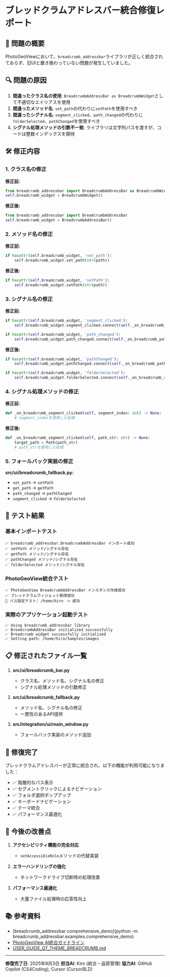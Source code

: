 # ブレッドクラムアドレスバー統合修復レポート

## 🎯 問題の概要

PhotoGeoViewにおいて、`breadcrumb_addressbar`ライブラリが正しく統合されておらず、旧UIと置き換わっていない問題が発生していました。

## 🔍 問題の原因

1. **間違ったクラス名の使用**: `BreadcrumbAddressBar as BreadcrumbWidget`として不適切なエイリアスを使用
2. **間違ったメソッド名**: `set_path`の代わりに`setPath`を使用すべき
3. **間違ったシグナル名**: `segment_clicked`、`path_changed`の代わりに`folderSelected`、`pathChanged`を使用すべき
4. **シグナル処理メソッドの引数不一致**: ライブラリは文字列パスを渡すが、コードは整数インデックスを期待

## 🛠️ 修正内容

### 1. クラス名の修正

**修正前:**
```python
from breadcrumb_addressbar import BreadcrumbAddressBar as BreadcrumbWidget
self.breadcrumb_widget = BreadcrumbWidget()
```

**修正後:**
```python
from breadcrumb_addressbar import BreadcrumbAddressBar
self.breadcrumb_widget = BreadcrumbAddressBar()
```

### 2. メソッド名の修正

**修正前:**
```python
if hasattr(self.breadcrumb_widget, 'set_path'):
    self.breadcrumb_widget.set_path(str(path))
```

**修正後:**
```python
if hasattr(self.breadcrumb_widget, 'setPath'):
    self.breadcrumb_widget.setPath(str(path))
```

### 3. シグナル名の修正

**修正前:**
```python
if hasattr(self.breadcrumb_widget, 'segment_clicked'):
    self.breadcrumb_widget.segment_clicked.connect(self._on_breadcrumb_segment_clicked)

if hasattr(self.breadcrumb_widget, 'path_changed'):
    self.breadcrumb_widget.path_changed.connect(self._on_breadcrumb_path_changed)
```

**修正後:**
```python
if hasattr(self.breadcrumb_widget, 'pathChanged'):
    self.breadcrumb_widget.pathChanged.connect(self._on_breadcrumb_path_changed)

if hasattr(self.breadcrumb_widget, 'folderSelected'):
    self.breadcrumb_widget.folderSelected.connect(self._on_breadcrumb_segment_clicked)
```

### 4. シグナル処理メソッドの修正

**修正前:**
```python
def _on_breadcrumb_segment_clicked(self, segment_index: int) -> None:
    # segment_indexを使用した処理
```

**修正後:**
```python
def _on_breadcrumb_segment_clicked(self, path_str: str) -> None:
    target_path = Path(path_str)
    # path_strを使用した処理
```

### 5. フォールバック実装の修正

**src/ui/breadcrumb_fallback.py:**
- `set_path` → `setPath`
- `get_path` → `getPath`
- `path_changed` → `pathChanged`
- `segment_clicked` → `folderSelected`

## 🧪 テスト結果

### 基本インポートテスト
```
✅ breadcrumb_addressbar.BreadcrumbAddressBar インポート成功
✅ setPath メソッド/シグナル存在
✅ getPath メソッド/シグナル存在
✅ pathChanged メソッド/シグナル存在
✅ folderSelected メソッド/シグナル存在
```

### PhotoGeoView統合テスト
```
✅ PhotoGeoView BreadcrumbAddressBar インスタンス作成成功
✅ ブレッドクラムウィジェット取得成功
📍 パス設定テスト: /home/hiro -> 成功
```

### 実際のアプリケーション起動テスト
```
✅ Using breadcrumb_addressbar library
✅ BreadcrumbAddressBar initialized successfully
✅ Breadcrumb widget successfully initialized
✅ Setting path: /home/hiro/Samples/images
```

## 📋 修正されたファイル一覧

1. **src/ui/breadcrumb_bar.py**
   - クラス名、メソッド名、シグナル名の修正
   - シグナル処理メソッドの引数修正

2. **src/ui/breadcrumb_fallback.py**
   - メソッド名、シグナル名の修正
   - 一貫性のあるAPI提供

3. **src/integration/ui/main_window.py**
   - フォールバック実装のメソッド追加

## 🎉 修復完了

ブレッドクラムアドレスバーが正常に統合され、以下の機能が利用可能になりました：

- ✅ 階層的なパス表示
- ✅ セグメントクリックによるナビゲーション
- ✅ フォルダ選択ポップアップ
- ✅ キーボードナビゲーション
- ✅ テーマ統合
- ✅ パフォーマンス最適化

## 🔧 今後の改善点

1. **アクセシビリティ機能の完全対応**
   - `setAccessibleRole`メソッドの代替実装

2. **エラーハンドリングの強化**
   - ネットワークドライブ切断時の処理改善

3. **パフォーマンス最適化**
   - 大量ファイル処理時の応答性向上

## 📚 参考資料

- [breadcrumb_addressbar comprehensive_demo](python -m breadcrumb_addressbar.examples.comprehensive_demo)
- [PhotoGeoView AI統合ガイドライン](ai-integration-guidelines.md)
- [USER_GUIDE_QT_THEME_BREADCRUMB.md](USER_GUIDE_QT_THEME_BREADCRUMB.md)

---

**修復完了日**: 2025年8月3日
**担当AI**: Kiro (統合・品質管理)
**協力AI**: GitHub Copilot (CS4Coding), Cursor (CursorBLD)
